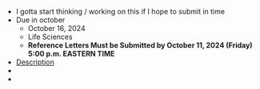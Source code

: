 - I gotta start thinking / working on this if I hope to submit in time
- Due in october
	- October 16, 2024
	- Life Sciences
	- **Reference Letters Must be Submitted by October 11, 2024 (Friday) 5:00 p.m. EASTERN TIME**
- [Description](https://new.nsf.gov/funding/opportunities/nsf-graduate-research-fellowship-program-grfp/nsf24-591/solicitation)
-
-